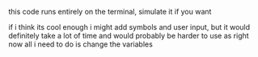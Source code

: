 this code runs entirely on the terminal, simulate it if you want

if i think its cool enough i might add symbols and user input, but it would definitely take a lot of time and would probably be harder to use as right now all i need to do is change the variables
